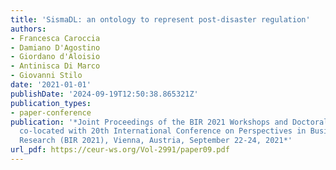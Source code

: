```yaml
---
title: 'SismaDL: an ontology to represent post-disaster regulation'
authors:
- Francesca Caroccia
- Damiano D'Agostino
- Giordano d'Aloisio
- Antinisca Di Marco
- Giovanni Stilo
date: '2021-01-01'
publishDate: '2024-09-19T12:50:38.865321Z'
publication_types:
- paper-conference
publication: '*Joint Proceedings of the BIR 2021 Workshops and Doctoral Consortium
  co-located with 20th International Conference on Perspectives in Business Informatics
  Research (BIR 2021), Vienna, Austria, September 22-24, 2021*'
url_pdf: https://ceur-ws.org/Vol-2991/paper09.pdf
---
```

